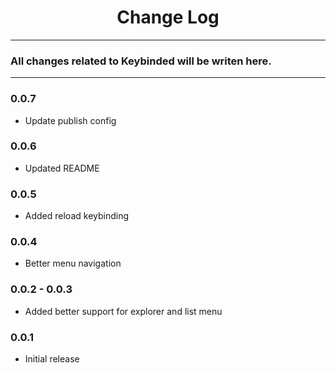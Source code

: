 <div align="center">
	<h1>Change Log</h1>
</div>

---

### All changes related to Keybinded will be writen here.

---

### 0.0.7
- Update publish config

### 0.0.6
- Updated README

### 0.0.5
- Added reload keybinding

### 0.0.4
- Better menu navigation

### 0.0.2 - 0.0.3
- Added better support for explorer and list menu

### 0.0.1
- Initial release
